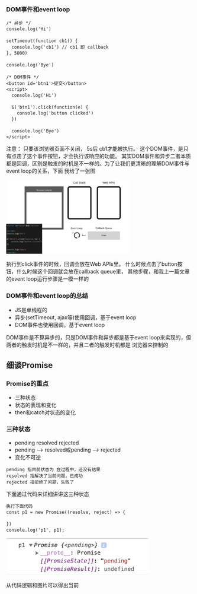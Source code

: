 ### DOM事件和event loop
```
/* 异步 */
console.log('Hi')

setTimeout(function cb1() {
  console.log('cb1') // cb1 即 callback
}, 5000)

console.log('Bye')

/* DOM事件 */
<button id='btn1'>提交</button>
<script>
  console.log('Hi')
  
  $('btn1').click(function(e) {
    console.log('button clicked')
  })
  
  console.log('Bye')
</script>
```
注意： 只要该浏览器页面不关闭， 5s后 cb1才能被执行。 这个DOM事件，是只有点击了这个事件按钮，才会执行该响应的功能。
其实DOM事件和异步二者本质都是回调，区别是触发的时机是不一样的。为了让我们更清晰的理解DOM事件与event loop的关系，下面
我给了一张图

<img src='https://github.com/Bruce-shuai/Books/blob/main/JS基础/异步/photos/Event%20loop%20-%2012.png' height='200px' />

执行到click事件的时候，回调会放在Web APIs里。 什么时候点击了button按钮，什么时候这个回调就会放在callback queue里，
其他步骤，和我上一篇文章的event loop运行步骤是一模一样的

### DOM事件和event loop的总结
 - JS是单线程的
 - 异步(setTimeout, ajax等)使用回调，基于event loop
 - DOM事件也使用回调，基于event loop

DOM事件是不算异步的，只是DOM事件和异步都是基于event loop来实现的，但两者的触发时机是不一样的，并且二者的触发时机都是
浏览器来控制的


## 细谈Promise
### Promise的重点
 - 三种状态
 - 状态的表现和变化
 - then和catch对状态的变化

### 三种状态
 - pending resolved rejected
 - pending --> resolved或pending --> rejected
 - 变化不可逆

```
pending 指目前状态为 在过程中，还没有结果
resolved 指解决了当前问题，已成功
rejected 指拒绝了问题，失败了
```

下面通过代码来详细讲讲这三种状态
```
执行下面代码
const p1 = new Promise((resolve, reject) => {

})
console.log('p1', p1);    
```
<img src='https://github.com/Bruce-shuai/Books/blob/main/JS基础/异步/photos/Promise%20-%201.png' height='100px'/>

从代码逻辑和图片可以得出当前
